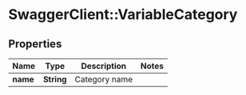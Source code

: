 # SwaggerClient::VariableCategory

## Properties
Name | Type | Description | Notes
------------ | ------------- | ------------- | -------------
**name** | **String** | Category name | 


